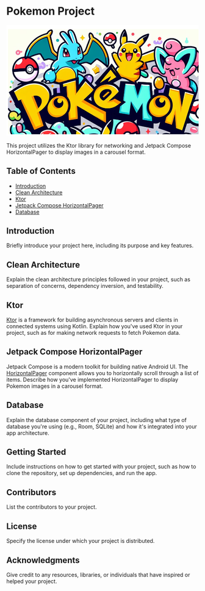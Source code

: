 # Pokemon Project

![Pokemon Logo](app/src/main/res/drawable/somethingnew.png)

This project utilizes the Ktor library for networking and Jetpack Compose HorizontalPager to display images in a carousel format.

## Table of Contents
- [Introduction](#introduction)
- [Clean Architecture](#clean-architecture)
- [Ktor](#ktor)
- [Jetpack Compose HorizontalPager](#jetpack-compose-horizontalpager)
- [Database](#database)

## Introduction

Briefly introduce your project here, including its purpose and key features.

## Clean Architecture

Explain the clean architecture principles followed in your project, such as separation of concerns, dependency inversion, and testability.

## Ktor

[Ktor](https://ktor.io/) is a framework for building asynchronous servers and clients in connected systems using Kotlin. Explain how you've used Ktor in your project, such as for making network requests to fetch Pokemon data.

## Jetpack Compose HorizontalPager

Jetpack Compose is a modern toolkit for building native Android UI. The [HorizontalPager](https://developer.android.com/jetpack/compose/gestures#horizontal-pager) component allows you to horizontally scroll through a list of items. Describe how you've implemented HorizontalPager to display Pokemon images in a carousel format.

## Database

Explain the database component of your project, including what type of database you're using (e.g., Room, SQLite) and how it's integrated into your app architecture.

## Getting Started

Include instructions on how to get started with your project, such as how to clone the repository, set up dependencies, and run the app.

## Contributors

List the contributors to your project.

## License

Specify the license under which your project is distributed.

## Acknowledgments

Give credit to any resources, libraries, or individuals that have inspired or helped your project.

